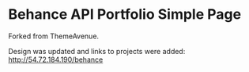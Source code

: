 Behance API Portfolio Simple Page
======================

Forked from ThemeAvenue.

Design was updated and links to projects were added: http://54.72.184.190/behance
